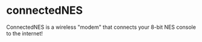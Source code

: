 # connectedNES
ConnectedNES is a wireless "modem" that connects your 8-bit NES console to the internet!
